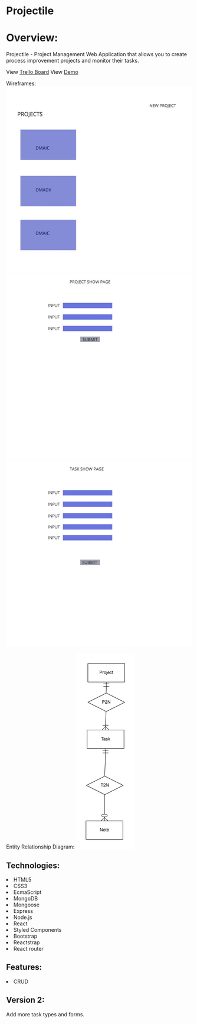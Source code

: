 # Projectile

<h1>Overview:</h1>

Projectile - Project Management Web Application that allows you to create process improvement projects and monitor their tasks.

View <a href="https://trello.com/b/RMYvr9HC/wdi-project-4-projectile" >Trello Board</a>
View <a href="https://projectilefx.herokuapp.com/" >Demo</a>

Wireframes:
<img src='./client/public/images/projectlistwireframe.jpg' alt=""/>
<img src='./client/public/images/projectshowpagewireframe.jpg' alt=""/>
<img src='./client/public/images/taskshowpagewireframe.jpg' alt=""/>

Entity Relationship Diagram:
<img src='./client/public/images/erdplus-diagram.png' alt=""/>

<h2>Technologies:</h2> 
<li>HTML5</li>
<li>CSS3</li>
<li>EcmaScript</li>
<li>MongoDB</li>
<li>Mongoose</li>
<li>Express</li>
<li>Node.js</li>
<li>React</li>
<li>Styled Components</li>
<li>Bootstrap</li>
<li>Reactstrap</li>
<li>React router</li>

<h2>Features:</h2>
<li>CRUD</li>

<h2>Version 2:</h2> Add more task types and forms.
